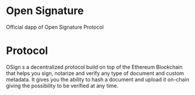 # Open Signature
Official dapp of Open Signature Protocol

# Protocol

OSign s a decentralized protocol build on top of the Ethereum Blockchain that helps you sign, notarize and verify any type of document and custom metadata. It gives you the ability to hash a document and upload it on-chain giving the possibility to be verified at any time.